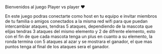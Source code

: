 Bienvenidos al juego Player vs player ♥

En este juego podras conectarte como host en tu equipo e invitar miembros de tu familia o amigos conectados a la misma red wifi para que puedan intercambiar ataques, tendras 5 ataques, dependiendo de la mascota que elijas tendras 3 ataques del mismo elemento y 2 de difrente elemento, esto con el fin de que cada mascota tenga un plus en cuanto a su elemento, la ronda termina con 5 ataques al azar y se mostrara el ganador, el que mas puntos tenga al final de los ataques sera el ganador.
